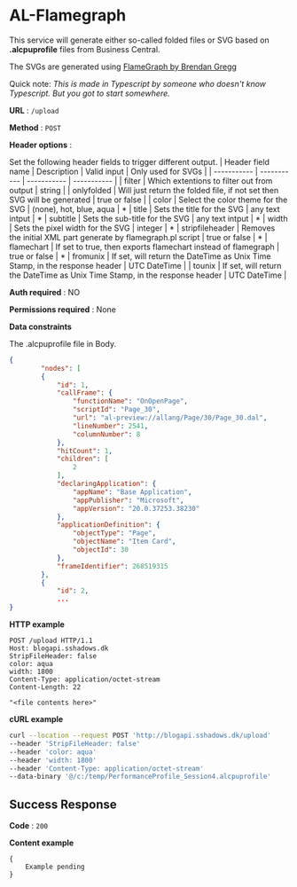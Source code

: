 # AL-Flamegraph

This service will generate either so-called folded files or SVG based on **.alcpuprofile** files from Business Central.

The SVGs are generated using [FlameGraph by Brendan Gregg](https://github.com/brendangregg/FlameGraph)

Quick note:
*This is made in Typescript by someone who doesn't know Typescript. But you got to start somewhere.*

**URL** : `/upload`

**Method** : `POST`

**Header options** : 

Set the following header fields to trigger different output.
| Header field name | Description | Valid input | Only used for SVGs |
| ----------- | ----------- | ----------- | ----------- |
| filter | Which extentions to filter out from output | string |
| onlyfolded | Will just return the folded file, if not set then SVG will be generated | true or false |
| color | Select the color theme for the SVG | (none), hot, blue, aqua | *
| title | Sets the title for the SVG | any text intput | *
| subtitle | Sets the sub-title for the SVG | any text intput | *
| width | Sets the pixel width for the SVG | integer | *
| stripfileheader | Removes the initial XML part generate by flamegraph.pl script | true or false | *
| flamechart | If set to true, then exports flamechart instead of flamegraph | true or false | *
| fromunix | If set, will return the DateTime as Unix Time Stamp, in the response header | UTC DateTime |
| tounix | If set, will return the DateTime as Unix Time Stamp, in the response header | UTC DateTime |

**Auth required** : NO

**Permissions required** : None

**Data constraints**

The .alcpuprofile file in Body.

```json
{
        "nodes": [
        {
            "id": 1,
            "callFrame": {
                "functionName": "OnOpenPage",
                "scriptId": "Page_30",
                "url": "al-preview://allang/Page/30/Page_30.dal",
                "lineNumber": 2541,
                "columnNumber": 8
            },
            "hitCount": 1,
            "children": [
                2
            ],
            "declaringApplication": {
                "appName": "Base Application",
                "appPublisher": "Microsoft",
                "appVersion": "20.0.37253.38230"
            },
            "applicationDefinition": {
                "objectType": "Page",
                "objectName": "Item Card",
                "objectId": 30
            },
            "frameIdentifier": 268519315
        },
        {
            "id": 2,
            ...
}
```

**HTTP example**
```http
POST /upload HTTP/1.1
Host: blogapi.sshadows.dk
StripFileHeader: false
color: aqua
width: 1800
Content-Type: application/octet-stream
Content-Length: 22

"<file contents here>"
```
**cURL example**

```bash
curl --location --request POST 'http://blogapi.sshadows.dk/upload' 
--header 'StripFileHeader: false' 
--header 'color: aqua' 
--header 'width: 1800' 
--header 'Content-Type: application/octet-stream' 
--data-binary '@/c:/temp/PerformanceProfile_Session4.alcpuprofile'
```

## Success Response

**Code** : `200`

**Content example**

```
{
    Example pending
}
```